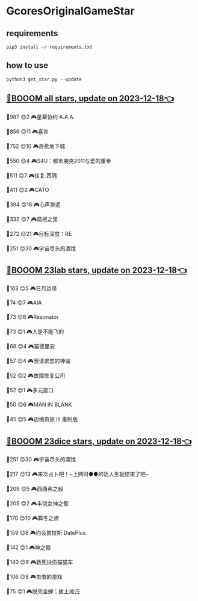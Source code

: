 # GcoresOriginalGameStar

## requirements
```
pip3 install -r requirements.txt
```

## how to use
```
python3 get_star.py --update
```

## [🔗BOOOM all stars, update on 2023-12-18👈](https://raw.githack.com/sichaozhang1112/GcoresOriginalGameStar/main/all.html) 
🌟987 😊2   🎮星幕协约 A.A.A.        

🌟856 😊11  🎮喜丧                 

🌟752 😊10  🎮奇愈地下城              

🌟550 😊4   🎮S4U：都市朋克2011与爱的重拳  

🌟511 😊7   🎮往复.西隅              

🌟411 😊2   🎮CATO               

🌟394 😊16  🎮心声渺远               

🌟332 😊7   🎮腐根之里               

🌟272 😊21  🎮目标深度：RE            

🌟251 😊30  🎮宇宙尽头的酒馆            

## [🔗BOOOM 23lab stars, update on 2023-12-18👈](https://raw.githack.com/sichaozhang1112/GcoresOriginalGameStar/main/23lab.html) 
🌟163 😊5   🎮日月边缘               

🌟74  😊7   🎮AIA                

🌟73  😊8   🎮Resonator          

🌟73  😊1   🎮人是不能飞的             

🌟68  😊4   🎮猫德里安               

🌟57  😊4   🎮我请求您的神谕            

🌟52  😊2   🎮故障修复公司             

🌟52  😊1   🎮多元窗口               

🌟50  😊6   🎮MAN IN BLANK       

🌟45  😊5   🎮边境奇旅 III 重制版       

## [🔗BOOOM 23dice stars, update on 2023-12-18👈](https://raw.githack.com/sichaozhang1112/GcoresOriginalGameStar/main/23dice.html) 
🌟251 😊30  🎮宇宙尽头的酒馆            

🌟217 😊13  🎮来次占卜吧！~上网时●●的话人生就结束了吧~

🌟209 😊5   🎮西西弗之骰              

🌟205 😊2   🎮丰饶女神之骰             

🌟170 😊10  🎮葬冬之旅               

🌟159 😊8   🎮约会普拉斯 DatePlus     

🌟142 😊1   🎮神之骰                

🌟140 😊6   🎮救死扶伤猫猫车            

🌟106 😊8   🎮虫虫的游戏              

🌟75  😊1   🎮脱壳金蝉：故土难归          

